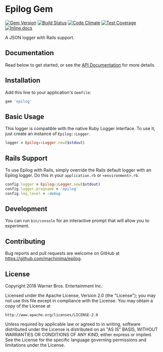 # Epilog Gem

[![Gem Version](https://badge.fury.io/rb/epilog.svg)](https://badge.fury.io/rb/epilog)
[![Build Status](https://travis-ci.org/machinima/epilog.svg?branch=master)](https://travis-ci.org/machinima/epilog)
[![Code Climate](https://codeclimate.com/github/machinima/epilog/badges/gpa.svg)](https://codeclimate.com/github/machinima/epilog)
[![Test Coverage](https://codeclimate.com/github/machinima/epilog/badges/coverage.svg)](https://codeclimate.com/github/machinima/epilog)
[![Inline docs](http://inch-ci.org/github/machinima/epilog.svg?branch=master)](http://inch-ci.org/github/machinima/epilog)

A JSON logger with Rails support.

## Documentation

Read below to get started, or see the [API Documentation][api-docs] for more
details.

[api-docs]: https://www.rubydoc.info/github/machinima/epilog

## Installation

Add this line to your application's `Gemfile`:

```ruby
gem 'epilog'
```

## Basic Usage

This logger is compatible with the native Ruby Logger interface. To use it, just
create an instance of `Epilog::Logger`.

```ruby
logger = Epilog::Logger.new($stdout)
```

## Rails Support

To use Epilog with Rails, simply override the Rails default logger with an
Epilog logger. Do this in your `application.rb` or `<environment>.rb`.

```ruby
config.logger = Epilog::Logger.new($stdout)
config.logger.progname = 'epilog'
config.log_level = :debug
```

## Development

You can run `bin/console` for an interactive prompt that will allow you to
experiment.

## Contributing

Bug reports and pull requests are welcome on GitHub at
https://github.com/machinima/epilog.

## License

Copyright 2018 Warner Bros. Entertainment Inc.

Licensed under the Apache License, Version 2.0 (the "License");
you may not use this file except in compliance with the License.
You may obtain a copy of the License at

    http://www.apache.org/licenses/LICENSE-2.0

Unless required by applicable law or agreed to in writing, software
distributed under the License is distributed on an "AS IS" BASIS,
WITHOUT WARRANTIES OR CONDITIONS OF ANY KIND, either express or implied.
See the License for the specific language governing permissions and
limitations under the License.

